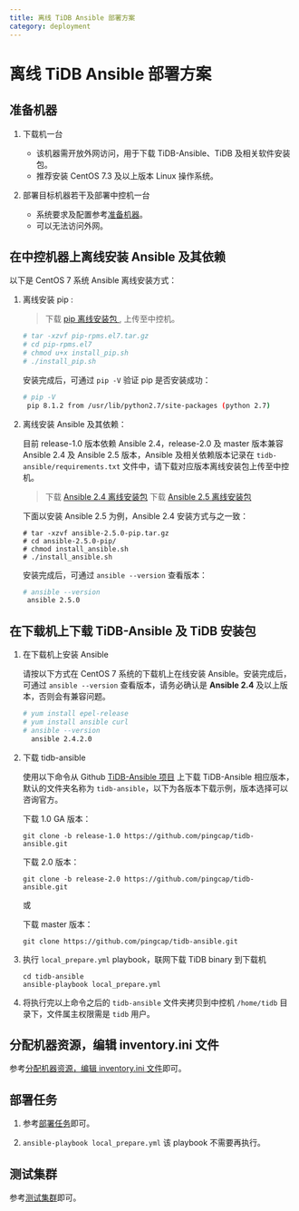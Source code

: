 ```yaml
---
title: 离线 TiDB Ansible 部署方案
category: deployment
---
```


# 离线 TiDB Ansible 部署方案

## 准备机器

1.  下载机一台

    - 该机器需开放外网访问，用于下载 TiDB-Ansible、TiDB 及相关软件安装包。
    - 推荐安装 CentOS 7.3 及以上版本 Linux 操作系统。

2.  部署目标机器若干及部署中控机一台

    - 系统要求及配置参考[准备机器](ansible-deployment.md#准备机器)。
    - 可以无法访问外网。

## 在中控机器上离线安装 Ansible 及其依赖

以下是 CentOS 7 系统 Ansible 离线安装方式：

1.  离线安装 pip :
    > 下载 [ pip 离线安装包 ](https://download.pingcap.org/pip-rpms.el7.tar.gz), 上传至中控机。

    ```bash
    # tar -xzvf pip-rpms.el7.tar.gz
    # cd pip-rpms.el7
    # chmod u+x install_pip.sh
    # ./install_pip.sh
    ```

    安装完成后，可通过 `pip -V` 验证 pip 是否安装成功：

    ```bash
    # pip -V
     pip 8.1.2 from /usr/lib/python2.7/site-packages (python 2.7)
    ```

2.  离线安装 Ansible 及其依赖：

    目前 release-1.0 版本依赖 Ansible 2.4，release-2.0 及 master 版本兼容 Ansible 2.4 及 Ansible 2.5 版本，Ansible 及相关依赖版本记录在 `tidb-ansible/requirements.txt` 文件中，请下载对应版本离线安装包上传至中控机。

    > 下载 [Ansible 2.4 离线安装包](https://download.pingcap.org/ansible-2.4.2-pip.tar.gz)
    > 下载 [Ansible 2.5 离线安装包](https://download.pingcap.org/ansible-2.5.0-pip.tar.gz)

    下面以安装 Ansible 2.5 为例，Ansible 2.4 安装方式与之一致：

    ```
    # tar -xzvf ansible-2.5.0-pip.tar.gz
    # cd ansible-2.5.0-pip/
    # chmod install_ansible.sh
    # ./install_ansible.sh
    ```

    安装完成后，可通过 `ansible --version` 查看版本：

    ```bash
    # ansible --version
     ansible 2.5.0
    ```

## 在下载机上下载 TiDB-Ansible 及 TiDB 安装包

1.  在下载机上安装 Ansible

    请按以下方式在 CentOS 7 系统的下载机上在线安装 Ansible。安装完成后，可通过 `ansible --version` 查看版本，请务必确认是 **Ansible 2.4** 及以上版本，否则会有兼容问题。

    ```bash
    # yum install epel-release
    # yum install ansible curl
    # ansible --version   
      ansible 2.4.2.0
    ```

2.  下载 tidb-ansible

    使用以下命令从 Github [TiDB-Ansible 项目](https://github.com/pingcap/tidb-ansible) 上下载 TiDB-Ansible 相应版本，默认的文件夹名称为 `tidb-ansible`，以下为各版本下载示例，版本选择可以咨询官方。

    下载 1.0 GA 版本：
    ```
    git clone -b release-1.0 https://github.com/pingcap/tidb-ansible.git
    ```

    下载 2.0 版本：
    ```
    git clone -b release-2.0 https://github.com/pingcap/tidb-ansible.git
    ```

    或

    下载 master 版本：
    ```
    git clone https://github.com/pingcap/tidb-ansible.git
    ```

3.  执行 `local_prepare.yml` playbook，联网下载 TiDB binary 到下载机

    ```
    cd tidb-ansible
    ansible-playbook local_prepare.yml
    ```

4.  将执行完以上命令之后的 `tidb-ansible` 文件夹拷贝到中控机 `/home/tidb` 目录下，文件属主权限需是 `tidb` 用户。

## 分配机器资源，编辑 inventory.ini 文件

参考[分配机器资源，编辑 inventory.ini 文件](ansible-deployment.md#分配机器资源编辑-inventoryini-文件)即可。

## 部署任务

1.  参考[部署任务](ansible-deployment.md#部署任务)即可。

2.  `ansible-playbook local_prepare.yml` 该 playbook 不需要再执行。

## 测试集群

参考[测试集群](ansible-deployment.md#测试集群)即可。

